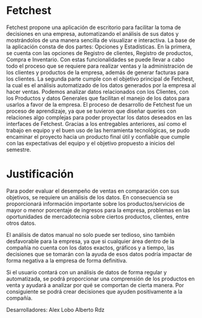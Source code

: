 # Fetchest

Fetchest propone una aplicación de escritorio para facilitar la toma de decisiones en una empresa, automatizando el análisis de sus datos y mostrándolos de una manera sencilla de visualizar e interactiva. La base de la aplicación consta de dos partes: Opciones y Estadísticas. En la primera, se cuenta con las opciones de Registro de clientes, Registro de productos, Compra e Inventario. Con estas funcionalidades se puede llevar a cabo todo el proceso que se requiere para realizar ventas y la administración de los clientes y productos de la empresa, además de generar facturas para los clientes. La segunda parte cumple con el objetivo principal de Fetchest, la cual es el análisis automatizado de los datos generados por la empresa al hacer ventas. Podemos analizar datos relacionados con los Clientes, con los Productos y datos Generales que facilitan el manejo de los datos para usarlos a favor de la empresa. El proceso de desarrollo de Fetchest fue un proceso de aprendizaje, ya que se tuvieron que diseñar queries con relaciones algo complejas para poder proyectar los datos deseados en las interfaces de Fetchest. Gracias a los entregables anteriores, así como el trabajo en equipo y el buen uso de las herramienta tecnológicas, se pudo encaminar el proyecto hacia un producto final útil y confiable que cumple con las expectativas del equipo y el objetivo propuesto a inicios del semestre.

# Justificación
Para poder evaluar el desempeño de ventas en comparación con sus objetivos, se requiere un análisis de los datos. En consecuencia se proporcionará información importante sobre los productos/servicios de mayor o menor porcentaje de ingresos para la empresa, problemas en las oportunidades de mercadotecnia sobre ciertos productos, clientes, entre otros datos. 

El análisis de datos manual no solo puede ser tedioso, sino también desfavorable para la empresa, ya que si cualquier área dentro de la compañía no cuenta con los datos exactos, gráficos y a tiempo, las decisiones que se tomarán con la ayuda de esos datos podría impactar de forma negativa a la empresa de forma definitiva.

Si el usuario contará con un análisis de datos de forma regular y automatizada, se podrá proporcionar una comprensión de los productos en venta y ayudará a analizar por qué se comportan de cierta manera. Por consiguiente se podrá crear decisiones que ayuden positivamente a la compañía.

Desarrolladores:
Alex Lobo
Alberto Rdz
